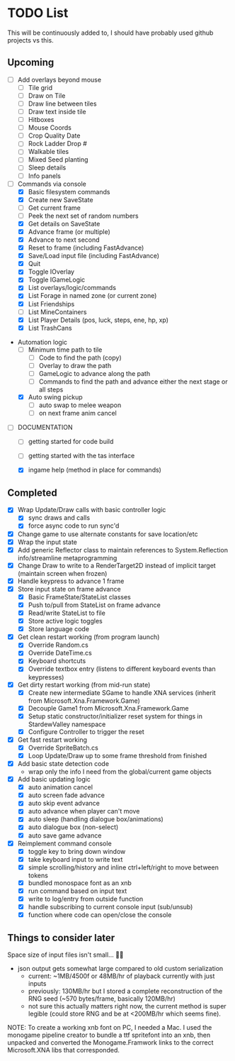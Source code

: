 # TODO List 

This will be continuously added to, I should have probably used github projects vs this.

## Upcoming

- [ ] Add overlays beyond mouse
    - [ ] Tile grid
    - [ ] Draw on Tile
    - [ ] Draw line between tiles
    - [ ] Draw text inside tile
    - [ ] Hitboxes
    - [ ] Mouse Coords
    - [ ] Crop Quality Date
    - [ ] Rock Ladder Drop #
    - [ ] Walkable tiles
    - [ ] Mixed Seed planting
    - [ ] Sleep details
    - [ ] Info panels
- [ ] Commands via console
    - [X] Basic filesystem commands
    - [X] Create new SaveState
    - [ ] Get current frame
    - [ ] Peek the next set of random numbers
    - [X] Get details on SaveState
    - [X] Advance frame (or multiple)
    - [X] Advance to next second
    - [X] Reset to frame (including FastAdvance)
    - [X] Save/Load input file (including FastAdvance)
    - [X] Quit
    - [X] Toggle IOverlay
    - [X] Toggle IGameLogic
    - [X] List overlays/logic/commands
    - [X] List Forage in named zone (or current zone)
    - [X] List Friendships
    - [ ] List MineContainers
    - [X] List Player Details (pos, luck, steps, ene, hp, xp)
    - [X] List TrashCans
- Automation logic
    - [ ] Minimum time path to tile
        - [ ] Code to find the path (copy)
        - [ ] Overlay to draw the path
        - [ ] GameLogic to advance along the path
        - [ ] Commands to find the path and advance either the next stage or all steps
    - [X] Auto swing pickup
        - [ ] auto swap to melee weapon
        - [ ] on next frame anim cancel
- [ ] DOCUMENTATION
    - [ ] getting started for code build
    - [ ] getting started with the tas interface
    - [X] ingame help (method in place for commands)


## Completed

- [X] Wrap Update/Draw calls with basic controller logic
    - [X] sync draws and calls
    - [X] force async code to run sync'd
- [X] Change game to use alternate constants for save location/etc
- [X] Wrap the input state
- [X] Add generic Reflector class to maintain references to System.Reflection info/streamline metaprogramming
- [X] Change Draw to write to a RenderTarget2D instead of implicit target (maintain screen when frozen)
- [X] Handle keypress to advance 1 frame
- [X] Store input state on frame advance
    - [X] Basic FrameState/StateList classes
    - [X] Push to/pull from StateList on frame advance
    - [X] Read/write StateList to file
    - [X] Store active logic toggles
    - [X] Store language code
- [X] Get clean restart working (from program launch)
    - [X] Override Random.cs
    - [X] Override DateTime.cs
    - [X] Keyboard shortcuts
    - [X] Override textbox entry (listens to different keyboard events than keypresses)
- [X] Get dirty restart working (from mid-run state)
    - [X] Create new intermediate SGame to handle XNA services (inherit from Microsoft.Xna.Framework.Game)
    - [X] Decouple Game1 from Microsoft.Xna.Framework.Game
    - [X] Setup static constructor/initializer reset system for things in StardewValley namespace
    - [X] Configure Controller to trigger the reset
- [X] Get fast restart working
    - [X] Override SpriteBatch.cs
    - [X] Loop Update/Draw up to some frame threshold from finished
- [X] Add basic state detection code
    - wrap only the info I need from the global/current game objects
- [X] Add basic updating logic
    - [X] auto animation cancel
    - [X] auto screen fade advance
    - [X] auto skip event advance
    - [X] auto advance when player can't move
    - [X] auto sleep (handling dialogue box/animations)
    - [X] auto dialogue box (non-select)
    - [X] auto save game advance
- [X] Reimplement command console
    - [X] toggle key to bring down window
    - [X] take keyboard input to write text
    - [X] simple scrolling/history and inline ctrl+left/right to move between tokens
    - [X] bundled monospace font as an xnb
    - [X] run command based on input text
    - [X] write to log/entry from outside function
    - [X] handle subscribing to current console input (sub/unsub)
    - [X] function where code can open/close the console

## Things to consider later

Space size of input files isn't small... :man_shrugging:

- json output gets somewhat large compared to old custom serialization 
    - current: ~1MB/4500f or 48MB/hr of playback currently with just inputs
    - previously: 130MB/hr but I stored a complete reconstruction of the RNG seed (~570 bytes/frame, basically 120MB/hr)
    - not sure this actually matters right now, the current method is super legible (could store RNG and be at <200MB/hr which seems fine).


NOTE: To create a working xnb font on PC, I needed a Mac. I used the monogame pipeline creator to bundle a ttf spritefont into an xnb, then unpacked and converted the Monogame.Framwork links to the correct Microsoft.XNA libs that corresponded.